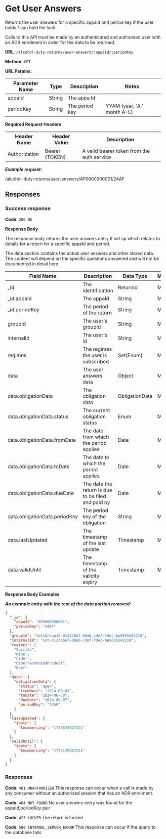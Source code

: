 # Get User Answers

Returns the user answers for a specific appaId and period key if the user holds / can hold the lock.

Calls to this API must be made by an authenticated and authorised user with an ADR enrolment in order for the data to be returned.

**URL**: `/alcohol-duty-returns/user-answers/:appaId/:periodKey`

**Method**: `GET`

**URL Params**:

| Parameter Name | Type   | Description    | Notes                       |
|----------------|--------|----------------|-----------------------------|
| appaId         | String | The appa Id    |                             |
| periodKey      | String | The period key | YYAM (year, 'A,' month A-L) |

**Required Request Headers**:

| Header Name   | Header Value   | Description                                |
|---------------|----------------|--------------------------------------------|
| Authorization | Bearer {TOKEN} | A valid bearer token from the auth service |

***Example request:***

/alcohol-duty-returns/user-answers/AP0000000001/24AF

## Responses

### Success response

**Code**: `200 OK`

**Response Body**

The response body returns the user answers entry if set up which relates to details for a return for a specific appaId and period.

The data section contains the actual user answers and other stored data. The content will depend on the specific questions answered and will not be documented in detail here.

| Field Name                    | Description                                        | Data Type      | Mandatory/Optional | Notes                                             |
|-------------------------------|----------------------------------------------------|----------------|--------------------|---------------------------------------------------|
| _id                           | The identification                                 | ReturnId       | Mandatory          |                                                   |
| _id.appaId                    | The appaId                                         | String         | Mandatory          |                                                   |
| _id.periodKey                 | The period of the return                           | String         | Mandatory          | YYAM (year, 'A,' month A-L)                       |
| groupId                       | The user's groupId                                 | String         | Mandatory          |                                                   |
| internalId                    | The user's id                                      | String         | Mandatory          |                                                   |
| regimes                       | The regimes the user is subscribed                 | Set(Enum)      | Mandatory          | Beer, Cider, Wine, Spirits, OtherFermentedProduct |
| data                          | The user answers data                              | Object         | Mandatory          | 'Free form'; also contains obligations            |
| data.obligationData           | The obligation data                                | ObligationData | Mandatory          |                                                   |
| data.obligationData.status    | The current obligation status                      | Enum           | Mandatory          | Open                                              | 
| data.obligationData.fromDate  | The date from which the period applies             | Date           | Mandatory          | YYYY-MM-DD                                        |
| data.obligationData.toDate    | The date to which the period applies               | Date           | Mandatory          | YYYY-MM-DD                                        |
| data.obligationData.dueDate   | The date the return is due to be filed and paid by | Date           | Mandatory          |                                                   |
| data.obligationData.periodKey | The period key of the obligation                   | String         | Mandatory          | YYAM (year, A, month A-L)                         |
| data.lastUpdated              | The timestamp of the last update                   | Timestamp      | Mandatory          | value inside $date.$numberLong                    |
| data.validUntil               | The timestamp of the validity expiry               | Timestamp      | Mandatory          | value inside $date.$numberLong                    |


**Response Body Examples**

***An example entry with the rest of the data portion removed:***

```json
{
  "_id": {
    "appaId": "AP0000000001",
    "periodKey": "24AF"
  },
  "groupId": "testGroupId-01234567-89ab-cdef-fdec-ba9876543210",
  "internalId": "Int-01234567-89ab-cdef-fdec-ba9876543210",
  "regimes": [
    "Spirits",
    "Wine",
    "Cider",
    "OtherFermentedProduct",
    "Beer"
  ],
  "data": {
    "obligationData": {
      "status": "Open",
      "fromDate": "2024-06-01",
      "toDate": "2024-06-30",
      "dueDate": "2024-08-07",
      "periodKey": "24AF"
    }
  },
  "lastUpdated": {
    "$date": {
      "$numberLong": "1726578927221"
    }
  },
  "validUntil": {
    "$date": {
      "$numberLong": "1729170927221"
    }
  }
}
```

### Responses
**Code**: `401 UNAUTHORIZED`
This response can occur when a call is made by any consumer without an authorized session that has an ADR enrolment.

**Code**: `404 NOT_FOUND`
No user answers entry was found for the appaId,periodKey pair

**Code**: `423 LOCKED`
The return is locked

**Code**: `500 INTERNAL_SERVER_ERROR`
This response can occur if the query to the database fails